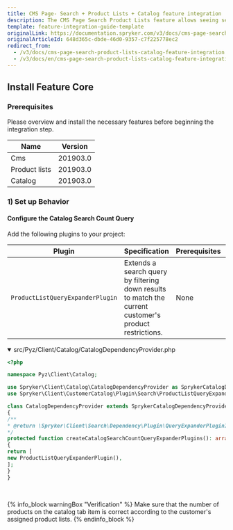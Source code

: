 ```yaml
---
title: CMS Page- Search + Product Lists + Catalog feature integration
description: The CMS Page Search Product Lists feature allows seeing search results for CMS and product pages. The guide describes how to enable the feature in the project.
template: feature-integration-guide-template
originalLink: https://documentation.spryker.com/v3/docs/cms-page-search-product-lists-catalog-feature-integration
originalArticleId: 648d365c-dbde-46d0-9357-c7f225778ec2
redirect_from:
  - /v3/docs/cms-page-search-product-lists-catalog-feature-integration
  - /v3/docs/en/cms-page-search-product-lists-catalog-feature-integration
---
```


## Install Feature Core

### Prerequisites

Please overview and install the necessary features before beginning the integration step.

| Name | Version |
| --- | --- |
| Cms | 201903.0 |
| Product lists | 201903.0 |
| Catalog | 201903.0 |

### 1) Set up Behavior

#### Configure the Catalog Search Count Query

Add the following plugins to your project:

| Plugin | Specification | Prerequisites | Namespace |
| --- | --- | --- | --- |
|  `ProductListQueryExpanderPlugin` | Extends a search query by filtering down results to match the current customer's product restrictions. | None |  `\Spryker\Client\CustomerCatalog\Plugin\Search\ProductListQueryExpanderPlugin` |

<details open>
    <summary markdown='span'> src/Pyz/Client/Catalog/CatalogDependencyProvider.php</summary>
    
 ```php
 <?php

namespace Pyz\Client\Catalog;

use Spryker\Client\Catalog\CatalogDependencyProvider as SprykerCatalogDependencyProvider;
use Spryker\Client\CustomerCatalog\Plugin\Search\ProductListQueryExpanderPlugin;

class CatalogDependencyProvider extends SprykerCatalogDependencyProvider
{
 /**
 * @return \Spryker\Client\Search\Dependency\Plugin\QueryExpanderPluginInterface[]
 */
 protected function createCatalogSearchCountQueryExpanderPlugins(): array
 {
 return [
 new ProductListQueryExpanderPlugin(),
 ];
 }
}
 ```
<br>
</details>

{% info_block warningBox "Verification" %}
Make sure that the number of products on the catalog tab item is correct according to the customer's assigned product lists.
{% endinfo_block %}
